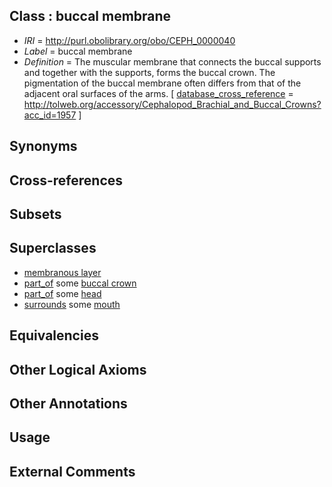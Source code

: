 
## Class : buccal membrane

 * *IRI* = http://purl.obolibrary.org/obo/CEPH_0000040
 * *Label* = buccal membrane
 * *Definition* = The muscular membrane that connects the buccal supports and together with the supports, forms the buccal crown. The pigmentation of the buccal membrane often differs from that of the adjacent oral surfaces of the arms. [ [database_cross_reference](../../ef/oboInOwl#hasDbXref.md) = http://tolweb.org/accessory/Cephalopod_Brachial_and_Buccal_Crowns?acc_id=1957 ]

## Synonyms


## Cross-references


## Subsets


## Superclasses

 * [membranous layer](../../UBERON/58/UBERON_0000158.md)
 * [part_of](../../BFO/50/BFO_0000050.md) some [buccal crown](../../CEPH/38/CEPH_0000038.md)
 * [part_of](../../BFO/50/BFO_0000050.md) some [head](../../UBERON/33/UBERON_0000033.md)
 * [surrounds](../../ds/ceph#surrounds.md) some [mouth](../../UBERON/65/UBERON_0000165.md)

## Equivalencies


## Other Logical Axioms


## Other Annotations


## Usage


## External Comments

